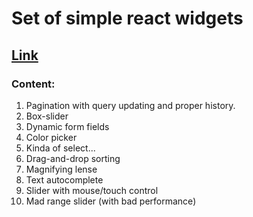 # Set of simple react widgets
## [Link](https://stirearlankar.github.io/react-components)
### Content:
1. Pagination with query updating and proper history.
2. Box-slider
3. Dynamic form fields
4. Color picker
5. Kinda of select...
6. Drag-and-drop sorting
7. Magnifying lense
8. Text autocomplete
9. Slider with mouse/touch control
10. Mad range slider (with bad performance)
